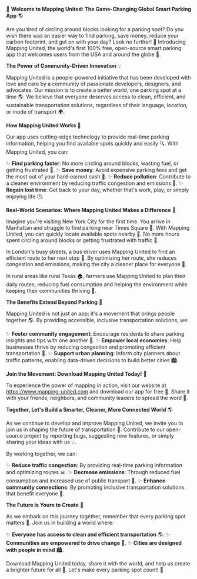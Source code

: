 🚀 **Welcome to Mapping United: The Game-Changing Global Smart Parking App** 🌎

Are you tired of circling around blocks looking for a parking spot? Do you wish there was an easier way to find parking, save money, reduce your carbon footprint, and get on with your day? Look no further! 🤩 Introducing Mapping United, the world's first 100% free, open-source smart parking app that welcomes users from the USA and around the globe 🌟.

**The Power of Community-Driven Innovation** 💡

Mapping United is a people-powered initiative that has been developed with love and care by a community of passionate developers, designers, and advocates. Our mission is to create a better world, one parking spot at a time 🌎. We believe that everyone deserves access to clean, efficient, and sustainable transportation solutions, regardless of their language, location, or mode of transport 🌍.

**How Mapping United Works** 📍

Our app uses cutting-edge technology to provide real-time parking information, helping you find available spots quickly and easily 🔍. With Mapping United, you can:

✨ **Find parking faster**: No more circling around blocks, wasting fuel, or getting frustrated 😤.
✨ **Save money**: Avoid expensive parking fees and get the most out of your hard-earned cash 💸.
✨ **Reduce pollution**: Contribute to a cleaner environment by reducing traffic congestion and emissions 🌱.
✨ **Regain lost time**: Get back to your day, whether that's work, play, or simply enjoying life 🕒.

**Real-World Scenarios: Where Mapping United Makes a Difference** 📍

Imagine you're visiting New York City for the first time. You arrive in Manhattan and struggle to find parking near Times Square 🗽️. With Mapping United, you can quickly locate available spots nearby 📍. No more hours spent circling around blocks or getting frustrated with traffic 🚧.

In London's busy streets, a bus driver uses Mapping United to find an efficient route to her next stop 🚌. By optimizing her route, she reduces congestion and emissions, making the city a cleaner place for everyone 🌟.

In rural areas like rural Texas 🏠, farmers use Mapping United to plan their daily routes, reducing fuel consumption and helping the environment while keeping their communities thriving 🐴.

**The Benefits Extend Beyond Parking** 🌱

Mapping United is not just an app; it's a movement that brings people together 🌎. By providing accessible, inclusive transportation solutions, we:

✨ **Foster community engagement**: Encourage residents to share parking insights and tips with one another 💬.
✨ **Empower local economies**: Help businesses thrive by reducing congestion and promoting efficient transportation 🏢.
✨ **Support urban planning**: Inform city planners about traffic patterns, enabling data-driven decisions to build better cities 🏙️.

**Join the Movement: Download Mapping United Today!** 📲

To experience the power of mapping in action, visit our website at https://www.mapping-united.com and download our app for free 💸. Share it with your friends, neighbors, and community leaders to spread the word 🌟.

**Together, Let's Build a Smarter, Cleaner, More Connected World** 🌎

As we continue to develop and improve Mapping United, we invite you to join us in shaping the future of transportation 🚀. Contribute to our open-source project by reporting bugs, suggesting new features, or simply sharing your ideas with us 💡.

By working together, we can:

✨ **Reduce traffic congestion**: By providing real-time parking information and optimizing routes 📊.
✨ **Decrease emissions**: Through reduced fuel consumption and increased use of public transport 🌱.
✨ **Enhance community connections**: By promoting inclusive transportation solutions that benefit everyone 🤝.

**The Future is Yours to Create** 🌟

As we embark on this journey together, remember that every parking spot matters 📍. Join us in building a world where:

✨ **Everyone has access to clean and efficient transportation** 🌎.
✨ **Communities are empowered to drive change** 💪.
✨ **Cities are designed with people in mind** 🏙️.

Download Mapping United today, share it with the world, and help us create a brighter future for all 👫. Let's make every parking spot count! 🚀